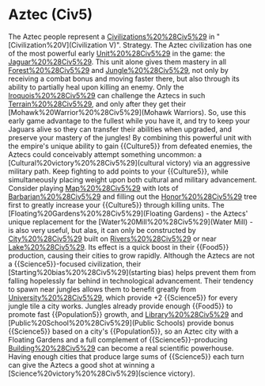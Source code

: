 # Aztec (Civ5)

The Aztec people represent a [Civilizations%20%28Civ5%29](civilization) in "[Civilization%20V](Civilization V)".
Strategy.
The Aztec civilization has one of the most powerful early [Unit%20%28Civ5%29](units) in the game: the [Jaguar%20%28Civ5%29](Jaguar). This unit alone gives them mastery in all [Forest%20%28Civ5%29](forests) and [Jungle%20%28Civ5%29](jungles), not only by receiving a combat bonus and moving faster there, but also through its ability to partially heal upon killing an enemy. Only the [Iroquois%20%28Civ5%29](Iroquois) can challenge the Aztecs in such [Terrain%20%28Civ5%29](terrain), and only after they get their [Mohawk%20Warrior%20%28Civ5%29](Mohawk Warriors). So, use this early game advantage to the fullest while you have it, and try to keep your Jaguars alive so they can transfer their abilities when upgraded, and preserve your mastery of the jungles!
By combining this powerful unit with the empire's unique ability to gain {{Culture5}} from defeated enemies, the Aztecs could conceivably attempt something uncommon: a [Cultural%20victory%20%28Civ5%29](cultural victory) via an aggressive military path. Keep fighting to add points to your {{Culture5}}, while simultaneously placing weight upon both cultural and military advancement.
Consider playing [Map%20%28Civ5%29](maps) with lots of [Barbarian%20%28Civ5%29](barbarians) and filling out the [Honor%20%28Civ5%29](Honor) tree first to greatly increase your {{Culture5}} through killing units.
The [Floating%20Gardens%20%28Civ5%29](Floating Gardens) - the Aztecs' unique replacement for the [Water%20Mill%20%28Civ5%29](Water Mill) - is also very useful, but alas, it can only be constructed by [City%20%28Civ5%29](cities) built on [Rivers%20%28Civ5%29](rivers) or near [Lake%20%28Civ5%29](lakes). Its effect is a quick boost in their {{Food5}} production, causing their cities to grow rapidly.
Although the Aztecs are not a {{Science5}}-focused civilization, their [Starting%20bias%20%28Civ5%29](starting bias) helps prevent them from falling hopelessly far behind in technological advancement. Their tendency to spawn near jungles allows them to benefit greatly from [University%20%28Civ5%29](Universities), which provide +2 {{Science5}} for every jungle tile a city works. Jungles already provide enough {{Food5}} to promote fast {{Population5}} growth, and [Library%20%28Civ5%29](Libraries) and [Public%20School%20%28Civ5%29](Public Schools) provide bonus {{Science5}} based on a city's {{Population5}}, so an Aztec city with a Floating Gardens and a full complement of {{Science5}}-producing [Building%20%28Civ5%29](buildings) can become a real scientific powerhouse. Having enough cities that produce large sums of {{Science5}} each turn can give the Aztecs a good shot at winning a [Science%20victory%20%28Civ5%29](science victory).